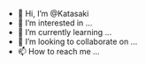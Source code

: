 - 👋 Hi, I’m @Katasaki
- 👀 I’m interested in ...
- 🌱 I’m currently learning ...
- 💞️ I’m looking to collaborate on ...
- 📫 How to reach me ...

<!---
Katasaki/Katasaki is a ✨ special ✨ repository because its `README.md` (this file) appears on your GitHub profile.
You can click the Preview link to take a look at your changes.
--->
